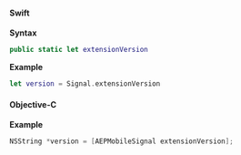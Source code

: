 #### Swift

**Syntax**

```swift
public static let extensionVersion
```

**Example**

```swift
let version = Signal.extensionVersion
```

#### Objective-C

**Example**

```objectivec
NSString *version = [AEPMobileSignal extensionVersion];
```